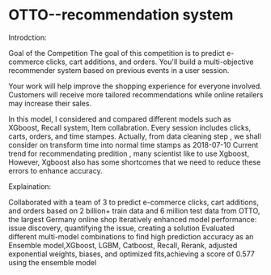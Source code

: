 # OTTO--recommendation system

Introdction:

Goal of the Competition
The goal of this competition is to predict e-commerce clicks, cart additions, and orders. You'll build a multi-objective recommender system based on previous events in a user session.

Your work will help improve the shopping experience for everyone involved. Customers will receive more tailored recommendations while online retailers may increase their sales.

In this model, I considered and compared different models such as XGboost, Recall system, Item collabration. 
Every session includes clicks, carts, orders, and time stampes. 
Actually, from data cleaning step , we shall consider on transform time into normal time stamps as 2018-07-10
Current trend for recommendating predition , many scientist like to use Xgboost, However, Xgboost also has some shortcomes that we need to reduce these errors to enhance accuracy. 

Explaination:

Collaborated with a team of 3 to predict e-commerce clicks, cart additions, and orders based on 2 billion+
train data and 6 million test data from OTTO, the largest Germany online shop
Iteratively enhanced model performance: issue discovery, quantifying the issue, creating a solution
Evaluated different multi-model combinations to find high prediction accuracy as an Ensemble
model,XGboost, LGBM, Catboost, Recall, Rerank, adjusted exponential weights, biases, and optimized
fits,achieving a score of 0.577 using the ensemble model


